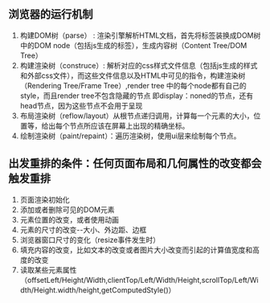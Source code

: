 ## 浏览器的运行机制
1. 构建DOM树（parse） : 渲染引擎解析HTML文档，首先将标签装换成DOM树中的DOM node（包括js生成的标签），生成内容树（Content Tree/DOM Tree）
2. 构建渲染树（construce）: 解析对应的css样式文件信息（包括js生成的样式和外部css文件），而这些文件信息以及HTML中可见的指令，构建渲染树（Rendering Tree/Frame Tree）,render tree 中的每个node都有自己的style，而且render tree不包含隐藏的节点 即display：noned的节点，还有head节点，因为这些节点不会用于呈现
3. 布局渲染树（reflow/layout）从根节点递归调用，计算每一个元素的大小，位置等，给出每个节点所应该在屏幕上出现的精确坐标。
4. 绘制渲染树（paint/repaint）：遍历渲染树，使用ui层来绘制每个节点。

## 出发重排的条件：任何页面布局和几何属性的改变都会触发重排
1. 页面渲染初始化
2. 添加或者删除可见的DOM元素
3. 元素位置的改变，或者使用动画
4. 元素的尺寸的改变--大小、外边距、边框
5. 浏览器窗口尺寸的变化（resize事件发生时）
6. 填充内容的改变，比如文本的改变或者图片大小改变而引起的计算值宽度和高度的改变
7. 读取某些元素属性（offsetLeft/Height/Width,clientTop/Left/Width/Height,scrollTop/Left/Width/Height.width/height,getComputedStyle()）